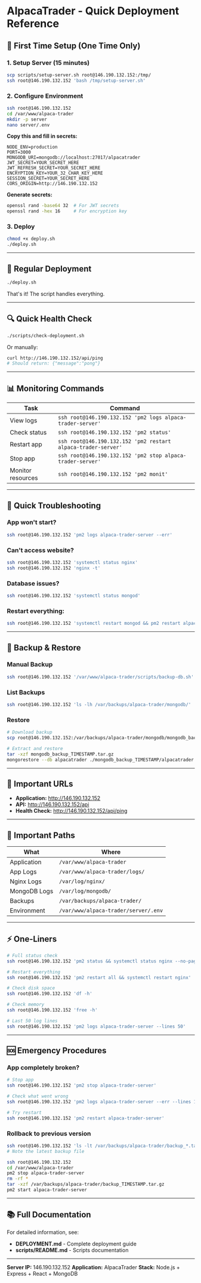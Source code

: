 # AlpacaTrader - Quick Deployment Reference

## 🚀 First Time Setup (One Time Only)

### 1. Setup Server (15 minutes)
```bash
scp scripts/setup-server.sh root@146.190.132.152:/tmp/
ssh root@146.190.132.152 'bash /tmp/setup-server.sh'
```

### 2. Configure Environment
```bash
ssh root@146.190.132.152
cd /var/www/alpaca-trader
mkdir -p server
nano server/.env
```

**Copy this and fill in secrets:**
```env
NODE_ENV=production
PORT=3000
MONGODB_URI=mongodb://localhost:27017/alpacatrader
JWT_SECRET=YOUR_SECRET_HERE
JWT_REFRESH_SECRET=YOUR_SECRET_HERE
ENCRYPTION_KEY=YOUR_32_CHAR_KEY_HERE
SESSION_SECRET=YOUR_SECRET_HERE
CORS_ORIGIN=http://146.190.132.152
```

**Generate secrets:**
```bash
openssl rand -base64 32  # For JWT secrets
openssl rand -hex 16     # For encryption key
```

### 3. Deploy
```bash
chmod +x deploy.sh
./deploy.sh
```

---

## 🔄 Regular Deployment

```bash
./deploy.sh
```

That's it! The script handles everything.

---

## 🔍 Quick Health Check

```bash
./scripts/check-deployment.sh
```

Or manually:
```bash
curl http://146.190.132.152/api/ping
# Should return: {"message":"pong"}
```

---

## 📊 Monitoring Commands

| Task | Command |
|------|---------|
| View logs | `ssh root@146.190.132.152 'pm2 logs alpaca-trader-server'` |
| Check status | `ssh root@146.190.132.152 'pm2 status'` |
| Restart app | `ssh root@146.190.132.152 'pm2 restart alpaca-trader-server'` |
| Stop app | `ssh root@146.190.132.152 'pm2 stop alpaca-trader-server'` |
| Monitor resources | `ssh root@146.190.132.152 'pm2 monit'` |

---

## 🐛 Quick Troubleshooting

### App won't start?
```bash
ssh root@146.190.132.152 'pm2 logs alpaca-trader-server --err'
```

### Can't access website?
```bash
ssh root@146.190.132.152 'systemctl status nginx'
ssh root@146.190.132.152 'nginx -t'
```

### Database issues?
```bash
ssh root@146.190.132.152 'systemctl status mongod'
```

### Restart everything:
```bash
ssh root@146.190.132.152 'systemctl restart mongod && pm2 restart alpaca-trader-server && systemctl restart nginx'
```

---

## 💾 Backup & Restore

### Manual Backup
```bash
ssh root@146.190.132.152 '/var/www/alpaca-trader/scripts/backup-db.sh'
```

### List Backups
```bash
ssh root@146.190.132.152 'ls -lh /var/backups/alpaca-trader/mongodb/'
```

### Restore
```bash
# Download backup
scp root@146.190.132.152:/var/backups/alpaca-trader/mongodb/mongodb_backup_TIMESTAMP.tar.gz ./

# Extract and restore
tar -xzf mongodb_backup_TIMESTAMP.tar.gz
mongorestore --db alpacatrader ./mongodb_backup_TIMESTAMP/alpacatrader
```

---

## 📍 Important URLs

- **Application:** http://146.190.132.152
- **API:** http://146.190.132.152/api
- **Health Check:** http://146.190.132.152/api/ping

---

## 📁 Important Paths

| What | Where |
|------|-------|
| Application | `/var/www/alpaca-trader` |
| App Logs | `/var/www/alpaca-trader/logs/` |
| Nginx Logs | `/var/log/nginx/` |
| MongoDB Logs | `/var/log/mongodb/` |
| Backups | `/var/backups/alpaca-trader/` |
| Environment | `/var/www/alpaca-trader/server/.env` |

---

## ⚡ One-Liners

```bash
# Full status check
ssh root@146.190.132.152 'pm2 status && systemctl status nginx --no-pager && systemctl status mongod --no-pager'

# Restart everything
ssh root@146.190.132.152 'pm2 restart all && systemctl restart nginx'

# Check disk space
ssh root@146.190.132.152 'df -h'

# Check memory
ssh root@146.190.132.152 'free -h'

# Last 50 log lines
ssh root@146.190.132.152 'pm2 logs alpaca-trader-server --lines 50'
```

---

## 🆘 Emergency Procedures

### App completely broken?
```bash
# Stop app
ssh root@146.190.132.152 'pm2 stop alpaca-trader-server'

# Check what went wrong
ssh root@146.190.132.152 'pm2 logs alpaca-trader-server --err --lines 100'

# Try restart
ssh root@146.190.132.152 'pm2 restart alpaca-trader-server'
```

### Rollback to previous version
```bash
ssh root@146.190.132.152 'ls -lt /var/backups/alpaca-trader/backup_*.tar.gz | head -1'
# Note the latest backup file

ssh root@146.190.132.152
cd /var/www/alpaca-trader
pm2 stop alpaca-trader-server
rm -rf *
tar -xzf /var/backups/alpaca-trader/backup_TIMESTAMP.tar.gz
pm2 start alpaca-trader-server
```

---

## 📚 Full Documentation

For detailed information, see:
- **DEPLOYMENT.md** - Complete deployment guide
- **scripts/README.md** - Scripts documentation

---

**Server IP:** 146.190.132.152
**Application:** AlpacaTrader
**Stack:** Node.js + Express + React + MongoDB
